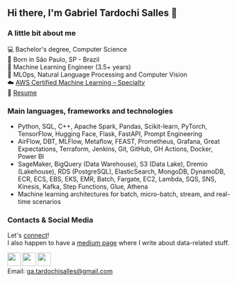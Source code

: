 ## Hi there, I'm Gabriel Tardochi Salles 👋
### A little bit about me
💻 Bachelor's degree, Computer Science<br />
🌱 Born in São Paulo, SP - Brazil<br />
🚀 Machine Learning Engineer (3.5+ years)<br />
💙 MLOps, Natural Language Processing and Computer Vision<br />
☁️ [AWS Certified Machine Learning – Specialty](https://www.credly.com/badges/2207e8e0-ecaf-445b-8e14-1b9f11e7d6e6/linked_in_profile)<br />
📃 [Resume](https://github.com/ga-tardochisalles/ga-tardochisalles/blob/main/CV_GabrielTardochiSalles_2023-03.pdf)

### Main languages, frameworks and technologies
* Python, SQL, C++, Apache Spark, Pandas, Scikit-learn, PyTorch, TensorFlow, Hugging Face, Flask, FastAPI, Prompt Engineering
* AirFlow, DBT, MLFlow, Metaflow, FEAST, Prometheus, Grafana, Great Expectations, Terraform, Jenkins, Git, GitHub, GH Actions,
Docker, Power BI
* SageMaker, BigQuery (Data Warehouse), S3 (Data Lake), Dremio (Lakehouse), RDS (PostgreSQL), ElasticSearch, MongoDB,
DynamoDB, ECR, ECS, EBS, EKS, EMR, Batch, Fargate, EC2, Lambda, SQS, SNS, Kinesis, Kafka, Step Functions, Glue, Athena
* Machine learning architectures for batch, micro-batch, stream, and real-time scenarios
### Contacts & Social Media
Let's [connect](https://www.linkedin.com/in/gabrieltardochisalles/)!  
I also happen to have a [medium page](https://gabrieltardochi.medium.com/) where I write about data-related stuff.  

[<img src="https://logodix.com/logo/79569.png" width="30" height="30">](https://www.linkedin.com/in/gabrieltardochisalles/) 
[<img src="https://cdn4.iconfinder.com/data/icons/social-media-circle-7/512/Medium_circle-512.png" width="30" height="30">](https://gabrieltardochi.medium.com/)
[<img src="https://cdn3.iconfinder.com/data/icons/logos-and-brands-adobe/512/189_Kaggle-512.png" width="30" height="30">](https://www.kaggle.com/gabrieltardochi)  
Email: ga.tardochisalles@gmail.com
